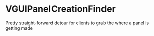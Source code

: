 # VGUIPanelCreationFinder
Pretty straight-forward detour for clients to grab the where a panel is getting made
